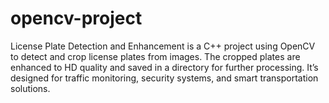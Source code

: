 # opencv-project
License Plate Detection and Enhancement is a C++ project using OpenCV to detect and crop license plates from images. The cropped plates are enhanced to HD quality and saved in a directory for further processing. It’s designed for traffic monitoring, security systems, and smart transportation solutions.
